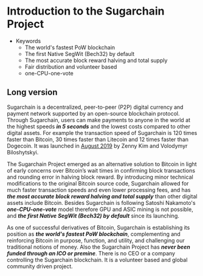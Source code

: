 # Introduction to the Sugarchain Project

- Keywords
  * The world's fastest PoW blockchain
  * The first Native SegWit (Bech32) by default
  * The most accurate block reward halving and total supply
  * Fair distribution and volunteer based
  * one-CPU-one-vote

## Long version

Sugarchain is a decentralized, peer-to-peer (P2P) digital currency and payment network supported by an open-source blockchain protocol. Through Sugarchain, users can make payments to anyone in the world at the highest speeds ***in 5 seconds*** and the lowest costs compared to other digital assets. For example the transaction speed of Sugarchain is 120 times faster than Bitcoin, 30 times faster than Litecoin and 12 times faster than Dogecoin. It was launched in [August 2019](https://www.timeanddate.com/countdown/launch?iso=20190824T15&p0=1440&msg=%5BANN%5D+Sugarchain+%5BCPU%5D+Launching+2019%2F08%2F24+15%3A00+UTC&font=sanserif) by Zenny Kim and Volodymyr Biloshytskyi.

The Sugarchain Project emerged as an alternative solution to Bitcoin in light of early concerns over Bitcoin’s wait times in confirming block transactions and rounding error in halving block reward. By introducing minor technical modifications to the original Bitcoin source code, Sugarchain allowed for much faster transaction speeds and even lower processing fees, and has ***the most accurate block reward halving and total supply*** than other digital assets include Bitcoin. Besides Sugarchain is following Satoshi Nakamoto's ***one-CPU-one-vote*** model therefore GPU and ASIC mining is not possible, and ***the first Native SegWit (Bech32) by default*** since its launching.

As one of successful derivatives of Bitcoin, Sugarchain is establishing its position as ***the world's fastest PoW blockchain***, complementing and reinforcing Bitcoin in purpose, function, and utility, and challenging our traditional notions of money. Also the Sugarchain Project has ***never been funded through an ICO or premine***. There is no CEO or a company controlling the Sugarchain blockchain. It is a volunteer based and global community driven project.
